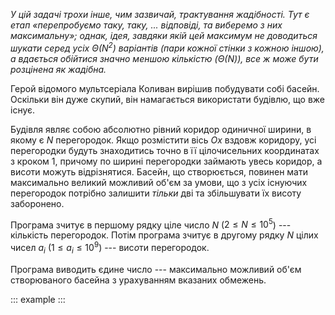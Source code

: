 *У цій задачі трохи інше, чим зазвичай, трактування жадібності. Тут є
етап «перепробуємо таку, таку, ... відповіді, та виберемо з них
максимальну»; однак, ідея, завдяки якій цей максимум не доводиться
шукати серед усіх $\Theta(N^2)$ варіантів (пари кожної стінки з кожною
іншою), а вдається обійтися значно меншою кількістю ($\Theta(N)$), все ж
може бути розцінена як жадібна.*

Герой відомого мультсеріала Коливан вирішив побудувати собі басейн.
Оскільки він дуже скупий, він намагається використати будівлю, що вже
існує.

Будівля являє собою абсолютно рівний коридор одиничної ширини, в якому є
$N$ перегородок. Якщо розмістити вісь $Ox$ вздовж коридору, усі
перегородки будуть знаходитись точно в її цілочисельних координатах
з кроком 1, причому по ширині перегородки займають увесь коридор, а
вис*о*ти можуть відрізнятися. Басейн, що створюється, повинен мати
максимально великий можливий об'єм за умови, що з усіх існуючих
перегородок потрібно залишити *тільки* дві та збільшувати їх висоту
заборонено.

Програма зчитує в першому рядку ціле число $N$
($2\leqslant N\leqslant 10^5$) --- кількість перегородок. Потім програма
зчитує в другому рядку $N$ цілих чисел $a_i$
($1\leqslant a_i\leqslant 10^9$) --- вис*о*ти перегородок.

Програма виводить єдине число --- максимально можливий об'єм
створюваного басейна з урахуванням вказаних обмежень.

::: example
:::
